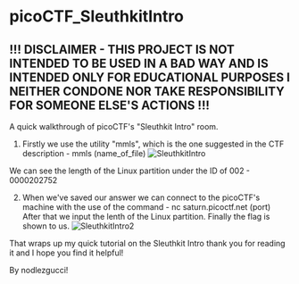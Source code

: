 # picoCTF_SleuthkitIntro
## !!! DISCLAIMER - THIS PROJECT IS NOT INTENDED TO BE USED IN A BAD WAY AND IS INTENDED ONLY FOR EDUCATIONAL PURPOSES I NEITHER CONDONE NOR TAKE RESPONSIBILITY FOR SOMEONE ELSE'S ACTIONS !!!

A quick walkthrough of picoCTF's "Sleuthkit Intro" room.

1. Firstly we use the utility "mmls", which is the one suggested in the CTF description - mmls (name_of_file)
![SleuthkitIntro](https://user-images.githubusercontent.com/109030111/230676748-4c89d9d5-1290-43fe-8b1a-33cc0efaa979.png)

We can see the length of the Linux partition under the ID of 002 - 0000202752

2. When we've saved our answer we can connect to the picoCTF's machine with the use of the command - nc saturn.picoctf.net (port)
After that we input the lenth of the Linux partition. Finally the flag is shown to us.
![SleuthkitIntro2](https://user-images.githubusercontent.com/109030111/230679422-394b7194-d72e-4a3d-b37c-ed0248513e5c.png)

That wraps up my quick tutorial on the Sleuthkit Intro thank you for reading it and I hope you find it helpful!

By nodlezgucci!
